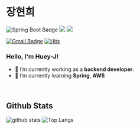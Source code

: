 
# 장현희

![Spring Boot Badge](https://img.shields.io/badge/SpringBoot-6DB33F?style=round-square&logo=Spring&logoColor=white)
<img src="https://img.shields.io/badge/Amazon AWS-232F3E?style=round-square&logo=amazonaws&logoColor=white"/>
<img src="https://img.shields.io/badge/MySQL-4479A1?style=round-square&logo=MySQL&logoColor=white"/>

[![Gmail Badge](https://img.shields.io/badge/Gmail-d14836?style=flat-square&logo=Gmail&logoColor=white&link=mailto:wkdgus7113@gmail.com)](mailto:wkdgus7113@gmail.com)
[![Hits](https://hits.seeyoufarm.com/api/count/incr/badge.svg?url=https%3A%2F%2Fgithub.com%2F%2520huey-J&count_bg=%23B2B2B2&title_bg=%23555555&icon=darkreader.svg&icon_color=%23EFEFEF&title=Visitors&edge_flat=true)](https://hits.seeyoufarm.com)

### Hello, I'm Huey-J! 

- 🔭 I’m currently working as a **backend developer**.
- 🌱 I’m currently learning **Spring**, **AWS**

<br>

## Github Stats  

<div>
  
  ![github stats](https://github-readme-stats.vercel.app/api?username=huey-j)
  ![Top Langs](https://github-readme-stats.vercel.app/api/top-langs/?username=huey-j&layout=compact&exclude_repo=Sasohan.com,django_practice)

</div>
